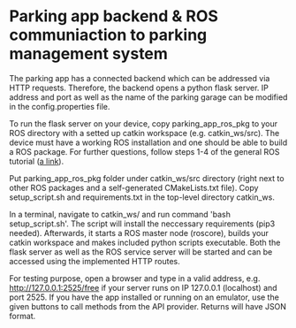 # Parking app backend & ROS communiaction to parking management system

The parking app has a connected backend which can be addressed via HTTP requests. Therefore, the backend opens a python flask server. IP address and port as well as the name of the parking garage can be modified in the config.properties file.

To run the flask server on your device, copy parking_app_ros_pkg to your ROS directory with a setted up catkin workspace (e.g. catkin_ws/src). The device must have a working ROS installation and one should be able to build a ROS package. For further questions, follow steps 1-4 of the general ROS tutorial ([a link](http://wiki.ros.org/ROS/Tutorials)).

Put parking_app_ros_pkg folder under catkin_ws/src directory (right next to other ROS packages and a self-generated CMakeLists.txt file). Copy setup_script.sh and requirements.txt in the top-level directory catkin_ws.

In a terminal, navigate to catkin_ws/ and run command 'bash setup_script.sh'. The script will install the neccessary requirements (pip3 needed). Afterwards, it starts a ROS master node (roscore), builds your catkin workspace and makes included python scripts executable. Both the flask server as well as the ROS service server will be started and can be accessed using the implemented HTTP routes.

For testing purpose, open a browser and type in a valid address, e.g. http://127.0.0.1:2525/free if your server runs on IP 127.0.0.1 (localhost) and port 2525. If you have the app installed or running on an emulator, use the given buttons to call methods from the API provider. Returns will have JSON format.

